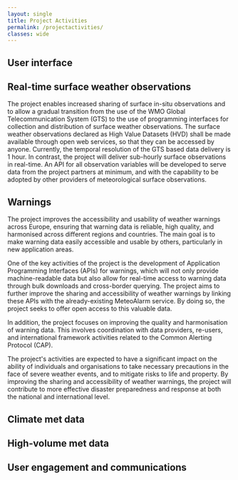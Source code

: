 ```yaml
---
layout: single
title: Project Activities
permalink: /projectactivities/
classes: wide
---
```




## User interface

## Real-time surface weather observations

The project enables increased sharing of surface in-situ observations and to allow a gradual transition from the use of the WMO Global Telecommunication System (GTS) to the
use of programming interfaces for collection and distribution of surface weather observations. The surface weather observations declared as High Value Datasets (HVD) shall be
made available through open web services, so that they can be accessed by anyone. Currently, the temporal resolution of the GTS based data delivery is 1 hour. In contrast, the project will deliver sub-hourly surface observations in real-time. An API for all observation variables will be developed to serve data from the project partners at
minimum, and with the capability to be adopted by other providers of meteorological surface observations.

## Warnings
The project improves the accessibility and usability of weather warnings across Europe, ensuring that warning data is reliable, high quality, and harmonised across different
regions and countries. The main goal is to make warning data easily accessible and usable by others, particularly in new application areas.

One of the key activities of the project is the development of Application Programming Interfaces (APIs) for warnings, which will not only provide machine-readable data
but also allow for real-time access to warning data through bulk downloads and cross-border querying. The project aims to further improve the sharing and accessibility of
weather warnings by linking these APIs with the already-existing MeteoAlarm service. By doing so, the project seeks to offer open access to this valuable data.

In addition, the  project focuses on improving the quality and harmonisation of warning data. This involves coordination with data providers, re-users, and
international framework activities related to the Common Alerting Protocol (CAP).

The project's activities are expected to have a significant impact on the ability of individuals and organisations to take necessary precautions in the face of severe weather
events, and to mitigate risks to life and property. By improving the sharing and accessibility of weather warnings, the project will contribute to more effective disaster
preparedness and response at both the national and international level.

## Climate met data

## High-volume met data

## User engagement and communications

